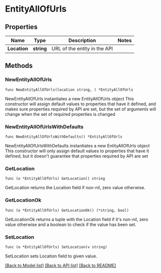 # EntityAllOfUrls

## Properties

Name | Type | Description | Notes
------------ | ------------- | ------------- | -------------
**Location** | **string** | URL of the entity in the API | 

## Methods

### NewEntityAllOfUrls

`func NewEntityAllOfUrls(location string, ) *EntityAllOfUrls`

NewEntityAllOfUrls instantiates a new EntityAllOfUrls object
This constructor will assign default values to properties that have it defined,
and makes sure properties required by API are set, but the set of arguments
will change when the set of required properties is changed

### NewEntityAllOfUrlsWithDefaults

`func NewEntityAllOfUrlsWithDefaults() *EntityAllOfUrls`

NewEntityAllOfUrlsWithDefaults instantiates a new EntityAllOfUrls object
This constructor will only assign default values to properties that have it defined,
but it doesn't guarantee that properties required by API are set

### GetLocation

`func (o *EntityAllOfUrls) GetLocation() string`

GetLocation returns the Location field if non-nil, zero value otherwise.

### GetLocationOk

`func (o *EntityAllOfUrls) GetLocationOk() (*string, bool)`

GetLocationOk returns a tuple with the Location field if it's non-nil, zero value otherwise
and a boolean to check if the value has been set.

### SetLocation

`func (o *EntityAllOfUrls) SetLocation(v string)`

SetLocation sets Location field to given value.



[[Back to Model list]](../README.md#documentation-for-models) [[Back to API list]](../README.md#documentation-for-api-endpoints) [[Back to README]](../README.md)


